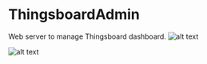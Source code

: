 # ThingsboardAdmin

Web server to manage Thingsboard dashboard.
![alt text](https://github.com/devstar2001/react_dashboard/blob/master/img/Screenshot_7.png)

![alt text](https://github.com/devstar2001/react_dashboard/blob/master/img/Screenshot_8.png)


